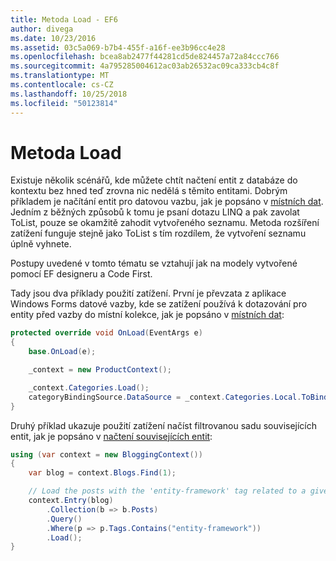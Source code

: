 ```yaml
---
title: Metoda Load - EF6
author: divega
ms.date: 10/23/2016
ms.assetid: 03c5a069-b7b4-455f-a16f-ee3b96cc4e28
ms.openlocfilehash: bcea8ab2477f44281cd5de824457a72a84ccc766
ms.sourcegitcommit: 4a795285004612ac03ab26532ac09ca333cb4c8f
ms.translationtype: MT
ms.contentlocale: cs-CZ
ms.lasthandoff: 10/25/2018
ms.locfileid: "50123814"
---
```

# <a name="the-load-method"></a>Metoda Load
Existuje několik scénářů, kde můžete chtít načtení entit z databáze do kontextu bez hned teď zrovna nic nedělá s těmito entitami. Dobrým příkladem je načítání entit pro datovou vazbu, jak je popsáno v [místních dat](~/ef6/querying/local-data.md). Jedním z běžných způsobů k tomu je psaní dotazu LINQ a pak zavolat ToList, pouze se okamžitě zahodit vytvořeného seznamu. Metoda rozšíření zatížení funguje stejně jako ToList s tím rozdílem, že vytvoření seznamu úplně vyhnete.  

Postupy uvedené v tomto tématu se vztahují jak na modely vytvořené pomocí EF designeru a Code First.  

Tady jsou dva příklady použití zatížení. První je převzata z aplikace Windows Forms datové vazby, kde se zatížení používá k dotazování pro entity před vazby do místní kolekce, jak je popsáno v [místních dat](~/ef6/querying/local-data.md):  

``` csharp
protected override void OnLoad(EventArgs e)
{
    base.OnLoad(e);

    _context = new ProductContext();

    _context.Categories.Load();
    categoryBindingSource.DataSource = _context.Categories.Local.ToBindingList();
}
```  

Druhý příklad ukazuje použití zatížení načíst filtrovanou sadu souvisejících entit, jak je popsáno v [načtení souvisejících entit](~/ef6/querying/related-data.md):  

``` csharp
using (var context = new BloggingContext())
{
    var blog = context.Blogs.Find(1);

    // Load the posts with the 'entity-framework' tag related to a given blog
    context.Entry(blog)
        .Collection(b => b.Posts)
        .Query()
        .Where(p => p.Tags.Contains("entity-framework"))
        .Load();
}
```  
